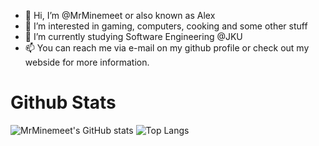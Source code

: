 - 👋 Hi, I’m @MrMinemeet or also known as Alex
- 👀 I’m interested in gaming, computers, cooking and some other stuff
- 🌱 I’m currently studying Software Engineering @JKU
- 📫 You can reach me via e-mail on my github profile or check out my webside for more information.

# Github Stats
![MrMinemeet's GitHub stats](https://github-readme-stats.vercel.app/api?username=mrminemeet&show_icons=true&theme=radical)
![Top Langs](https://github-readme-stats.vercel.app/api/top-langs/?username=mrminemeet&layout=compact&exclude_repo=BugHunter&langs_count=8&hide=tex,shaderlab,plsql,dart,objective-c,c%2B%2B,cmake,hlsl&theme=radical)

<!---
MrMinemeet/MrMinemeet is a ✨ special ✨ repository because its `README.md` (this file) appears on your GitHub profile.
You can click the Preview link to take a look at your changes.
--->
